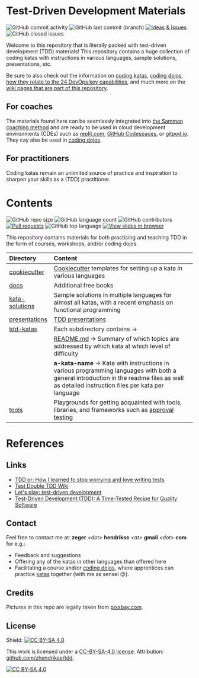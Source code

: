 # Test-Driven Development Materials

![GitHub commit activity](https://img.shields.io/github/commit-activity/m/zhendrikse/tdd?logo=git&logoColor=white)
![GitHub last commit (branch)](https://img.shields.io/github/last-commit/zhendrikse/tdd/master?logo=git&logoColor=white)
[![Ideas & Issues](https://img.shields.io/github/issues/zhendrikse/tdd?label=ideas%20and%20issues&color=green&logo=git&logoColor=white)](https://github.com/zhendrikse/tdd/issues)
![GitHub closed issues](https://img.shields.io/github/issues-closed-raw/zhendrikse/tdd?color=darkgreen&logo=git&logoColor=white)

Welcome to this repository that is literally packed with test-driven development (TDD) materials!
This repository contains a huge collection of coding katas with instructions in various languages, 
sample solutions, presentations, etc.

Be sure to also check out the information on 
[coding katas](https://github.com/zhendrikse/tdd/wiki/Coding-Katas), 
[coding dojos](https://github.com/zhendrikse/tdd/wiki/The-Katas-and-the-Coding-Dojo), 
[how they relate to the 24 DevOps key capabilities](https://github.com/zhendrikse/tdd/wiki/The-Katas-and-the-24-Key-Capabilities), 
and much more on
the [wiki pages that are part of this repository](https://github.com/zhendrikse/tdd/wiki).

## For coaches

The materials found here can be seamlessly integrated into 
[the Samman coaching method](https://www.sammancoaching.org/) and
are ready to be used in cloud development environments (CDEs) such
as [replit.com](https://replit.com), 
[GitHub Codespaces](https://github.com/features/codespaces), 
or [gitpod.io](https://gitpod.io). They cay also be
used in [coding dojos](https://github.com/zhendrikse/tdd/wiki/The-Katas-and-the-Coding-Dojo).

## For practitioners

Coding katas remain an unlimited source of practice and inspiration
to sharpen your skills as a (TDD) practitioner.

# Contents

![GitHub repo size](https://img.shields.io/github/repo-size/zhendrikse/tdd?logo=git&logoColor=white)
![GitHub language count](https://img.shields.io/github/languages/count/zhendrikse/tdd)
![GitHub contributors](https://img.shields.io/github/contributors/zhendrikse/tdd?label=kata%20contributors)
[![Pull requests](https://img.shields.io/github/issues-pr/zhendrikse/tdd)](https://github.com/zhendrikse/tdd/pulls)
![GitHub top language](https://img.shields.io/github/languages/top/zhendrikse/tdd?logo=python)
[![View slides in browser](https://img.shields.io/badge/view-slides-orange?logo=reveal.js&logoColor=white)](https://replit.com/@zwh/tdd/)


This repository contains materials for both practicing and teaching TDD
in the form of courses, workshops, and/or coding dojos.

| Directory | Content | 
|:--------- |:--------| 
| [cookiecutter](./cookiecutter/)     | [Cookiecutter](https://github.com/cookiecutter/cookiecutter) templates for setting up a kata in various languages | 
| [docs](./docs/)                     | Additional free books |
| [kata-solutions](./kata-solutions/) | Sample solutions in multiple languages for almost all katas, with a recent emphasis on functional programming | 
| [presentations](./presentations/)   | [TDD presentations](https://replit.com/@zwh/tdd) | 
| [tdd-katas](./tdd-katas/)           | Each subdirectory contains &rarr; | 
| &nbsp;                              | [README.md](./tdd-katas/README.md)  &rarr; Summary of which topics are addressed by which kata at which level of difficulty | 
| &nbsp;                              | **a-kata-name** &rarr; Kata with instructions in various programming languages with both a general introduction in the readme files as well as detailed instruction files per kata per language | 
| [tools](./tools/)                   | Playgrounds for getting acquainted with tools, libraries, and frameworks such as [approval testing](https://approvaltests.com/) | 

# References

## Links

- [TDD or: How I learned to stop worrying and love writing tests](https://medium.com/ns-techblog/tdd-or-how-i-learned-to-stop-worrying-and-love-writing-tests-ef7314470305)
- [Test Double TDD Wiki](https://github.com/testdouble/contributing-tests/wiki)
- [Let's play: test-driven development](https://www.jamesshore.com/v2/projects/lets-play-tdd)
- [Test-Driven Development (TDD): A Time-Tested Recipe for Quality Software](https://semaphoreci.com/blog/test-driven-development)

## Contact

Feel free to contact me at: **zeger** _&lt;dot&gt;_ **hendrikse** _&lt;at&gt;_ **gmail** _&lt;dot&gt;_ **com** for e.g.:
- Feedback and suggestions
- Offering any of the katas in other languages than offered here
- Facilitating a course and/or [coding dojos](https://codingdojo.org/WhatIsCodingDojo/), where apprentices can practice [katas](http://codekata.com/) together (with me as sensei 😉).

## Credits

Pictures in this repo are legally taken from [pixabay.com](https://pixabay.com). 

## License
  
Shield: [![CC BY-SA 4.0][cc-by-sa-shield]][cc-by-sa]

This work is licensed under a
[CC-BY-SA-4.0 license](https://creativecommons.org/licenses/by-sa/4.0/). Attribution: [github.com/zhendrikse/tdd](https://github.com/zhendrikse/tdd).

[![CC BY-SA 4.0][cc-by-sa-image]][cc-by-sa]

[cc-by-sa]: http://creativecommons.org/licenses/by-sa/4.0/
[cc-by-sa-image]: https://licensebuttons.net/l/by-sa/4.0/88x31.png
[cc-by-sa-shield]: https://img.shields.io/badge/License-CC%20BY--SA%204.0-lightgrey.svg
